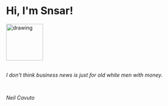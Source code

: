 <h1>Hi, I'm Snsar!</h1> <img src="https://acegif.com/wp-content/uploads/2021/4fh5wi/pepefrg-21.gif" alt="drawing"  height = "100"/> <br> <br> <p><i>I don't think business news is just for old white men with money.</i></p> <br> <p><i>Neil Cavuto</i></p>